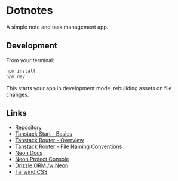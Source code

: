 # Dotnotes

A simple note and task management app.

## Development

From your terminal:

```sh
npm install
npm dev
```

This starts your app in development mode, rebuilding assets on file changes.

## Links

- [Repository](https://github.com/dotnotes-app/dotnotes)
- [Tanstack Start - Basics](https://tanstack.com/start/latest/docs/framework/react/learn-the-basics)
- [Tanstack Router - Overview](https://tanstack.com/router/latest/docs/framework/react/overview)
- [Tanstack Router - File Naming Conventions](https://tanstack.com/router/latest/docs/framework/react/routing/file-naming-conventions)
- [Neon Docs](https://neon.tech/docs)
- [Neon Project Console](https://console.neon.tech/app/projects/sparkling-voice-15556495?database=dotnotes&branchId=br-odd-credit-a29r96pe)
- [Drizzle ORM /w Neon](https://orm.drizzle.team/docs/tutorials/drizzle-with-neon)
- [Tailwind CSS](https://tailwindcss.com/docs)
